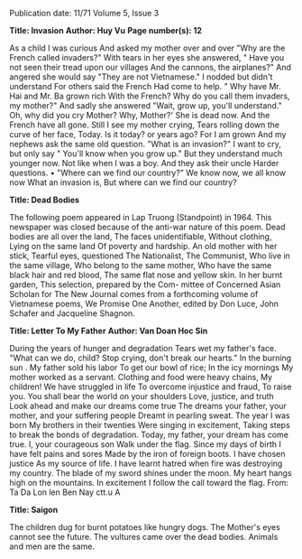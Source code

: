 Publication date: 11/71
Volume 5, Issue 3

**Title: Invasion**
**Author: Huy Vu**
**Page number(s): 12**

As a child 
I was curious 
And asked my mother over and over 
"Why are the French called invaders?" 
With tears in her eyes she answered, 
" Have you not seen their tread upon our villages 
And the cannons, the airplanes?" 
And angered she would say 
"They are not Vietnamese." 
I nodded but didn't understand 
For others said the French 
Had come to help. 
" Why have Mr. Hai and Mr. Ba grown rich 
With the French? 
Why do you call them invaders, my mother?" 
And sadly she answered 
"Wait, grow up, you'll understand." 
Oh, why did you cry Mother? Why, Mother?' 
She is dead now. 
And the French have all gone. 
Still I see my mother crying, 
Tears rolling down the curve of her face, 
Today. Is it today? or years ago? 
For I am grown 
And my nephews ask the same old question. 
"What is an invasion?" 
I want to cry, but only say 
" You'll know when you grow up." 
But they understand much younger now. 
Not like when I was a boy. 
And they ask their uncle 
Harder questions. 
• 
"Where can we find our country?" 
We know now, we all know now 
What an invasion is, 
But where can we find our country?


**Title: Dead Bodies**

The following poem appeared in Lap 
Truong (Standpoint) in 1964. This 
newspaper was closed because of 
the anti-war nature of this poem. 
Dead bodies are all over the land, 
The faces unidentifiable, 
Without clothing, 
Lying on the same land 
Of poverty and hardship. 
An old mother with her stick, 
Tearful eyes, questioned 
The Nationalist, 
The Communist, 
Who live in the same village, 
Who belong to the same mother, 
Who have the same black hair and red blood, 
The same flat nose and yellow skin. 
In her burnt garden, 
This selection, prepared by the Com-
mittee of Concerned Asian Scholan 
for The New Journal comes from 
a forthcoming volume of Vietnamese 
poems, We Promise One Another, 
edited by Don Luce, John Schafer 
and Jacqueline Shagnon.


**Title: Letter To My Father**
**Author: Van Doan Hoc Sin**

During the years of hunger and degradation 
Tears wet my father's face. 
"What can we do, child? 
Stop crying, don't break our hearts." 
In the burning sun 
. My father sold his labor 
To get our bowl of rice; 
In the icy mornings 
My mother worked as a servant. 
Clothing and food were heavy chains, 
My children! 
We have struggled in life 
To overcome injustice and fraud, 
To raise you. 
You shall bear the world on your shoulders 
Love, justice, and truth 
Look ahead and make our dreams come true 
The dreams your father, your mother, and your suffering people 
Dreamt in pearling sweat. 
The year I was born 
My brothers in their twenties 
Were singing in excitement, 
Taking steps to break the bonds of degradation. 
Today, my father, your dream has come true. 
I, your courageous son 
Walk under the flag. 
Since my days of birth 
I have felt pains and sores 
Made by the iron of foreign boots. 
I have chosen justice 
As my source of life. 
I have learnt hatred when fire was destroying my country. 
The blade of my sword shines under the moon. 
My heart hangs high on the mountains. 
In excitement I follow the call toward the flag. 
From: Ta Da Lon len Ben Nay ctt.u A


**Title: Saigon**

The children dug for burnt potatoes like hungry dogs. 
The Mother's eyes cannot see the future. 
The vultures came over the dead bodies. 
Animals and men are the same.